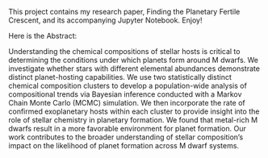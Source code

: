 This project contains my research paper, Finding the Planetary Fertile Crescent, and its accompanying Jupyter Notebook. Enjoy!


Here is the Abstract:

Understanding the chemical compositions of stellar hosts is critical to determining the conditions under which planets form around M dwarfs. We investigate whether stars with different elemental abundances demonstrate distinct planet-hosting capabilities. We use two statistically distinct chemical composition clusters to develop a population-wide analysis of compositional trends via Bayesian inference conducted with a Markov Chain Monte Carlo (MCMC) simulation. We then incorporate the rate of confirmed exoplanetary hosts within each cluster to provide insight into the role of stellar chemistry in planetary formation. We found that metal-rich M dwarfs result in a more favorable environment for planet formation. Our work contributes to the broader understanding of stellar composition’s impact on the likelihood of planet formation across M dwarf systems.
